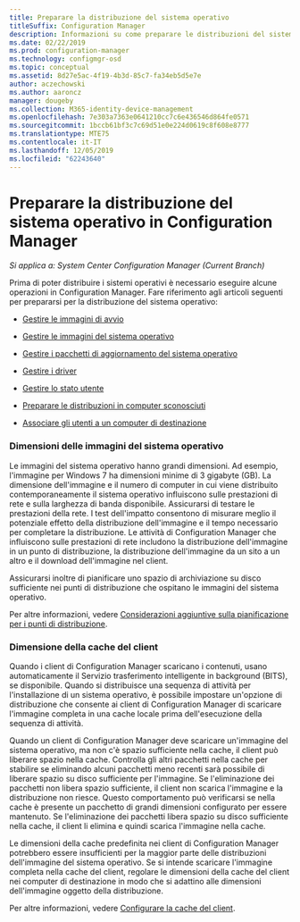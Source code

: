 ```yaml
---
title: Preparare la distribuzione del sistema operativo
titleSuffix: Configuration Manager
description: Informazioni su come preparare le distribuzioni del sistema operativo in Configuration Manager
ms.date: 02/22/2019
ms.prod: configuration-manager
ms.technology: configmgr-osd
ms.topic: conceptual
ms.assetid: 8d27e5ac-4f19-4b3d-85c7-fa34eb5d5e7e
author: aczechowski
ms.author: aaroncz
manager: dougeby
ms.collection: M365-identity-device-management
ms.openlocfilehash: 7e303a7363e0641210cc7c6e436546d864fe0571
ms.sourcegitcommit: 1bccb61bf3c7c69d51e0e224d0619c8f608e8777
ms.translationtype: MTE75
ms.contentlocale: it-IT
ms.lasthandoff: 12/05/2019
ms.locfileid: "62243640"
---
```

# <a name="prepare-for-os-deployment-in-configuration-manager"></a>Preparare la distribuzione del sistema operativo in Configuration Manager

*Si applica a: System Center Configuration Manager (Current Branch)*

Prima di poter distribuire i sistemi operativi è necessario eseguire alcune operazioni in Configuration Manager. Fare riferimento agli articoli seguenti per prepararsi per la distribuzione del sistema operativo:  

-   [Gestire le immagini di avvio](manage-boot-images.md)  

-   [Gestire le immagini del sistema operativo](manage-operating-system-images.md)  

-   [Gestire i pacchetti di aggiornamento del sistema operativo](manage-operating-system-upgrade-packages.md)  

-   [Gestire i driver](manage-drivers.md)  

-   [Gestire lo stato utente](manage-user-state.md)  

-   [Preparare le distribuzioni in computer sconosciuti](prepare-for-unknown-computer-deployments.md)  

-   [Associare gli utenti a un computer di destinazione](associate-users-with-a-destination-computer.md)  



### <a name="os-image-size"></a>Dimensioni delle immagini del sistema operativo  

Le immagini del sistema operativo hanno grandi dimensioni. Ad esempio, l'immagine per Windows 7 ha dimensioni minime di 3 gigabyte (GB). La dimensione dell'immagine e il numero di computer in cui viene distribuito contemporaneamente il sistema operativo influiscono sulle prestazioni di rete e sulla larghezza di banda disponibile. Assicurarsi di testare le prestazioni della rete. I test dell'impatto consentono di misurare meglio il potenziale effetto della distribuzione dell'immagine e il tempo necessario per completare la distribuzione. Le attività di Configuration Manager che influiscono sulle prestazioni di rete includono la distribuzione dell'immagine in un punto di distribuzione, la distribuzione dell'immagine da un sito a un altro e il download dell'immagine nel client.  

Assicurarsi inoltre di pianificare uno spazio di archiviazione su disco sufficiente nei punti di distribuzione che ospitano le immagini del sistema operativo.  

Per altre informazioni, vedere [Considerazioni aggiuntive sulla pianificazione per i punti di distribuzione](/sccm/osd/get-started/prepare-site-system-roles-for-operating-system-deployments#BKMK_AdditionalPlanning).


### <a name="client-cache-size"></a>Dimensione della cache del client  

Quando i client di Configuration Manager scaricano i contenuti, usano automaticamente il Servizio trasferimento intelligente in background (BITS), se disponibile. Quando si distribuisce una sequenza di attività per l'installazione di un sistema operativo, è possibile impostare un'opzione di distribuzione che consente ai client di Configuration Manager di scaricare l'immagine completa in una cache locale prima dell'esecuzione della sequenza di attività.  

Quando un client di Configuration Manager deve scaricare un'immagine del sistema operativo, ma non c'è spazio sufficiente nella cache, il client può liberare spazio nella cache. Controlla gli altri pacchetti nella cache per stabilire se eliminando alcuni pacchetti meno recenti sarà possibile di liberare spazio su disco sufficiente per l'immagine. Se l'eliminazione dei pacchetti non libera spazio sufficiente, il client non scarica l'immagine e la distribuzione non riesce. Questo comportamento può verificarsi se nella cache è presente un pacchetto di grandi dimensioni configurato per essere mantenuto. Se l'eliminazione dei pacchetti libera spazio su disco sufficiente nella cache, il client li elimina e quindi scarica l'immagine nella cache.  

Le dimensioni della cache predefinita nei client di Configuration Manager potrebbero essere insufficienti per la maggior parte delle distribuzioni dell'immagine del sistema operativo. Se si intende scaricare l'immagine completa nella cache del client, regolare le dimensioni della cache del client nei computer di destinazione in modo che si adattino alle dimensioni dell'immagine oggetto della distribuzione.  

Per altre informazioni, vedere [Configurare la cache del client](/sccm/core/clients/manage/manage-clients#BKMK_ClientCache).  


